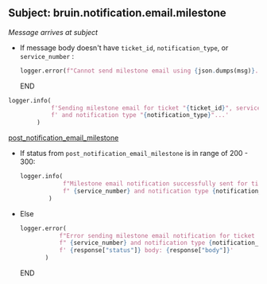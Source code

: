 ## Subject: bruin.notification.email.milestone

_Message arrives at subject_

* If message body doesn't have `ticket_id`, `notification_type`, or `service_number` :
  ```python
  logger.error(f"Cannot send milestone email using {json.dumps(msg)}. " f"JSON malformed")
  ```
  END

```python
logger.info(
            f'Sending milestone email for ticket "{ticket_id}", service number "{service_number}"'
            f' and notification type "{notification_type}"...'
        )
```

[post_notification_email_milestone](../repositories/bruin_repository/post_notification_email_milestone.md)

* If status from `post_notification_email_milestone` is in range of 200 - 300:
    ```python
    logger.info(
                f"Milestone email notification successfully sent for ticket {ticket_id}, service number"
                f" {service_number} and notification type {notification_type}"
            )
    ```
* Else
     ```python
     logger.error(
                f"Error sending milestone email notification for ticket {ticket_id}, service number"
                f" {service_number} and notification type {notification_type}: Status:"
                f' {response["status"]} body: {response["body"]}'
            )
     ```
    END

